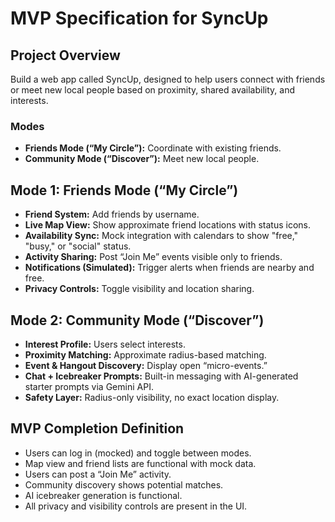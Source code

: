 
# MVP Specification for SyncUp

## Project Overview
Build a web app called SyncUp, designed to help users connect with friends or meet new local people based on proximity, shared availability, and interests.

### Modes
- **Friends Mode (“My Circle”):** Coordinate with existing friends.
- **Community Mode (“Discover”):** Meet new local people.

## Mode 1: Friends Mode (“My Circle”)
- **Friend System:** Add friends by username.
- **Live Map View:** Show approximate friend locations with status icons.
- **Availability Sync:** Mock integration with calendars to show "free," "busy," or "social" status.
- **Activity Sharing:** Post “Join Me” events visible only to friends.
- **Notifications (Simulated):** Trigger alerts when friends are nearby and free.
- **Privacy Controls:** Toggle visibility and location sharing.

## Mode 2: Community Mode (“Discover”)
- **Interest Profile:** Users select interests.
- **Proximity Matching:** Approximate radius-based matching.
- **Event & Hangout Discovery:** Display open “micro-events.”
- **Chat + Icebreaker Prompts:** Built-in messaging with AI-generated starter prompts via Gemini API.
- **Safety Layer:** Radius-only visibility, no exact location display.

## MVP Completion Definition
- Users can log in (mocked) and toggle between modes.
- Map view and friend lists are functional with mock data.
- Users can post a “Join Me” activity.
- Community discovery shows potential matches.
- AI icebreaker generation is functional.
- All privacy and visibility controls are present in the UI.
